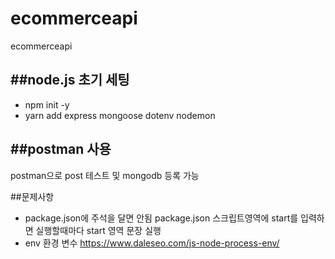 # ecommerceapi
ecommerceapi

##node.js 초기 세팅
--------------------
* npm init -y
* yarn  add express mongoose dotenv nodemon

##postman 사용
----------------
postman으로 post 테스트 및 mongodb 등록 가능





##문제사항

* package.json에 주석을 달면 안됨
package.json 스크립트영역에 start를 입력하면 실행할때마다 start 영역 문장 실행
* env 환경 변수 https://www.daleseo.com/js-node-process-env/

